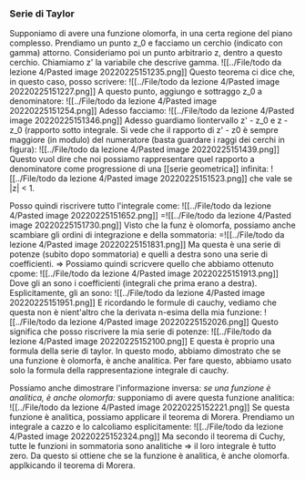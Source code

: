 
### Serie di Taylor
Supponiamo di avere una funzione olomorfa, in una certa regione del piano complesso.
Prendiamo un punto z_0 e facciamo un cerchio (indicato con gamma) attorno. Consideriamo poi un punto arbitrario z, dentro a questo cerchio. Chiamiamo z' la variabile che descrive gamma.
![[../File/todo da lezione 4/Pasted image 20220225151235.png]]
Questo teorema ci dice che, in questo caso, posso scrivere:
![[../File/todo da lezione 4/Pasted image 20220225151227.png]]
A questo punto, aggiungo e sottraggo z_0 a denominatore:
![[../File/todo da lezione 4/Pasted image 20220225151254.png]]
Adesso facciamo:
![[../File/todo da lezione 4/Pasted image 20220225151346.png]]
Adesso guardiamo lìontervallo z' - z_0 e z - z_0 (rapporto sotto integrale. Si vede che il rapporto di z' - z0 è sempre maggiore (in modulo) del numeratore (basta guardare i raggi dei cerchi in figura):
![[../File/todo da lezione 4/Pasted image 20220225151439.png]]
Questo vuol dire che noi possiamo rappresentare quel rapporto a denominatore come progressione di una [[serie geometrica]] infinita:
![[../File/todo da lezione 4/Pasted image 20220225151523.png]]
che vale se |z| < 1.

Posso quindi riscrivere tutto l'integrale come:
![[../File/todo da lezione 4/Pasted image 20220225151652.png]]
=![[../File/todo da lezione 4/Pasted image 20220225151730.png]]
Visto che la funz è olomorfa, possiamo anche scambiare gli ordini di integrazione e della sommatoria:
=![[../File/todo da lezione 4/Pasted image 20220225151831.png]]
Ma questa è una serie di potenze (subito dopo sommatoria)
e quelli a destra sono una serie di coefficienti. => Possiamo quindi scricvere quello che abbiamo ottenuto cpome:
![[../File/todo da lezione 4/Pasted image 20220225151913.png]]
Dove gli an sono i coefficienti (integrali che prima erano a destra).
Esplicitamente, gli an sono:
![[../File/todo da lezione 4/Pasted image 20220225151951.png]]
E ricordando le formule di cauchy, vediamo che questa non è nient'altro che la derivata n-esima della mia funzione:
![[../File/todo da lezione 4/Pasted image 20220225152026.png]]
Questo significa che posso riscrivere la mia serie di potenze:
![[../File/todo da lezione 4/Pasted image 20220225152100.png]]
E questa è proprio una formula della serie di taylor.
In questo modo, abbiamo dimostrato che se una funzione è olomorfa, è anche analitica.
Per fare questo, abbiamo usato solo la formula della rappresentazione integrale di cauchy.

Possiamo anche dimostrare l'informazione inversa: _se una funzione è analitica, è anche olomorfa:_
supponiamo di avere questa funzione analitica:
![[../File/todo da lezione 4/Pasted image 20220225152221.png]]
Se questa funzione è analitica, possiamo applicare il teorema di Morera. Prendiamo un integrale a cazzo e lo calcoliamo esplicitamente:
![[../File/todo da lezione 4/Pasted image 20220225152324.png]]
Ma secondo il teorema di Cuchy, tutte le funzioni in sommatoria sono analitiche => il loro integrale è tutto zero. Da questo si ottiene che se la funzione è analitica, è anche olomorfa. applkicando il teorema di Morera.

